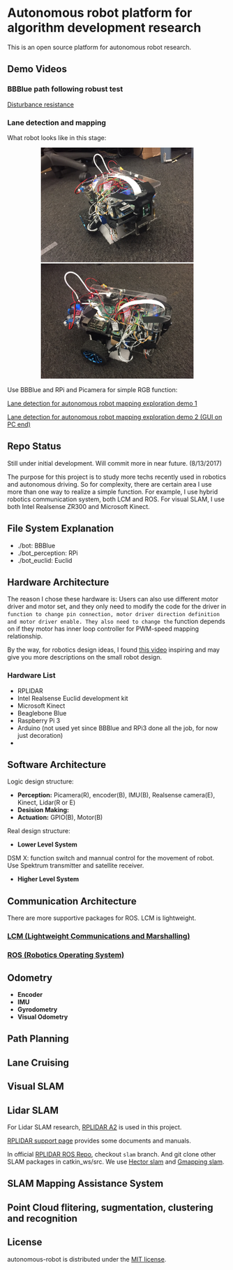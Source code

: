 

# Autonomous robot platform for algorithm development research 


This is an open source platform for autonomous robot research.



## Demo Videos

### BBBlue path following robust test

[Disturbance resistance]()

### Lane detection and mapping

What robot looks like in this stage:

<div align="center">
    <img src="./misc/robot_stage_1_1.JPG" width="350"/>
    <img src="./misc/robot_stage_1_2.JPG" width="350"/>
</div>

Use BBBlue and RPi and Picamera for simple RGB function:

[Lane detection for autonomous robot mapping exploration demo 1](https://youtu.be/K5EtviDAQok)

[Lane detection for autonomous robot mapping exploration demo 2 (GUI on PC end)](https://youtu.be/bkLq2cbF-zA)


## Repo Status

Still under initial development. Will commit more in near future. (8/13/2017)

The purpose for this project is to study more techs recently used in robotics and autonomous driving. So for complexity, there are certain area I use more than one way to realize a simple function. For example, I use hybrid robotics communication system, both LCM and ROS. For visual SLAM, I use both Intel Realsense ZR300 and Microsoft Kinect.

## File System Explanation

* ./bot: BBBlue
* ./bot_perception: RPi
* ./bot_euclid: Euclid

## Hardware Architecture


The reason I chose these hardware is: 
Users can also use different motor driver and motor set, and they only need to modify the code for the driver in `` function to change pin connection, motor driver direction definition and motor driver enable. They also need to change the `` function depends on if they motor has inner loop controller for PWM-speed mapping relationship.

By the way, for robotics design ideas, I found [this video](https://youtu.be/OJNNm6iMOKk) inspiring and may give you more descriptions on the small robot design.

### Hardware List

* RPLIDAR
* Intel Realsense Euclid development kit
* Microsoft Kinect
* Beaglebone Blue
* Raspberry Pi 3
* Arduino (not used yet since BBBlue and RPi3 done all the job, for now just decoration)
* 


## Software Architecture

Logic design structure:
* **Perception:** Picamera(R), encoder(B), IMU(B), Realsense camera(E), Kinect, Lidar(R or E)
* **Desision Making:** 
* **Actuation:** GPIO(B), Motor(B)

Real design structure:
* **Lower Level System**

DSM X: function switch and mannual control for the movement of robot. Use Spektrum transmitter and satellite receiver.

* **Higher Level System**


## Communication Architecture

There are more supportive packages for ROS. LCM is lightweight.

### [LCM (Lightweight Communications and Marshalling)](https://lcm-proj.github.io/)

### [ROS (Robotics Operating System)](http://www.ros.org/)


## Odometry

* **Encoder**
* **IMU**
* **Gyrodometry**
* **Visual Odometry**

## Path Planning

## Lane Cruising

## Visual SLAM

## Lidar SLAM

For Lidar SLAM research, [RPLIDAR A2](https://www.slamtec.com/en/Lidar) is used in this project.

[RPLIDAR support page](https://www.slamtec.com/en/Support) provides some documents and manuals.

In official [RPLIDAR ROS Repo](https://github.com/robopeak/rplidar_ros.git), checkout `slam` branch. And git clone other SLAM packages in catkin_ws/src. We use [Hector slam](https://github.com/tu-darmstadt-ros-pkg/hector_slam.git) and [Gmapping slam](https://github.com/ros-perception/slam_gmapping.git).

## SLAM Mapping Assistance System

## Point Cloud flitering, sugmentation, clustering and recognition

## License

autonomous-robot is distributed under the [MIT license](./LICENSE).